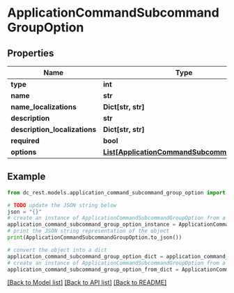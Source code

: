 # ApplicationCommandSubcommandGroupOption


## Properties

Name | Type | Description | Notes
------------ | ------------- | ------------- | -------------
**type** | **int** |  | 
**name** | **str** |  | 
**name_localizations** | **Dict[str, str]** |  | [optional] 
**description** | **str** |  | 
**description_localizations** | **Dict[str, str]** |  | [optional] 
**required** | **bool** |  | [optional] 
**options** | [**List[ApplicationCommandSubcommandOption]**](ApplicationCommandSubcommandOption.md) |  | [optional] 

## Example

```python
from dc_rest.models.application_command_subcommand_group_option import ApplicationCommandSubcommandGroupOption

# TODO update the JSON string below
json = "{}"
# create an instance of ApplicationCommandSubcommandGroupOption from a JSON string
application_command_subcommand_group_option_instance = ApplicationCommandSubcommandGroupOption.from_json(json)
# print the JSON string representation of the object
print(ApplicationCommandSubcommandGroupOption.to_json())

# convert the object into a dict
application_command_subcommand_group_option_dict = application_command_subcommand_group_option_instance.to_dict()
# create an instance of ApplicationCommandSubcommandGroupOption from a dict
application_command_subcommand_group_option_from_dict = ApplicationCommandSubcommandGroupOption.from_dict(application_command_subcommand_group_option_dict)
```
[[Back to Model list]](../README.md#documentation-for-models) [[Back to API list]](../README.md#documentation-for-api-endpoints) [[Back to README]](../README.md)


